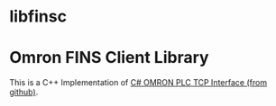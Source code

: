 # libfinsc
Omron FINS Client Library
=============

This is a C++ Implementation of [C# OMRON PLC TCP Interface (from github)](https://github.com/mcNets/mcOmron).
